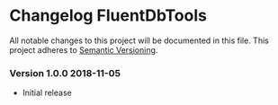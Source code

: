 # Changelog FluentDbTools
All notable changes to this project will be documented in this file.
This project adheres to [Semantic Versioning](http://semver.org/).

<!-- the topmost header version must be set manually in the VERSION file -->
### Version 1.0.0 2018-11-05
 - Initial release